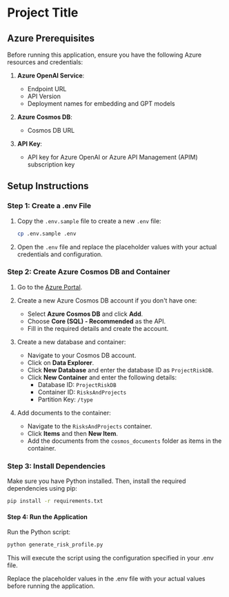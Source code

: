 # Project Title

## Azure Prerequisites

Before running this application, ensure you have the following Azure resources and credentials:

1. **Azure OpenAI Service**:
    - Endpoint URL
    - API Version
    - Deployment names for embedding and GPT models

2. **Azure Cosmos DB**:
    - Cosmos DB URL

3. **API Key**:
    - API key for Azure OpenAI or Azure API Management (APIM) subscription key

## Setup Instructions

### Step 1: Create a .env File

1. Copy the `.env.sample` file to create a new `.env` file:
    ```sh
    cp .env.sample .env
    ```

2. Open the `.env` file and replace the placeholder values with your actual credentials and configuration.

### Step 2: Create Azure Cosmos DB and Container

1. Go to the [Azure Portal](https://portal.azure.com/).

2. Create a new Azure Cosmos DB account if you don't have one:
    - Select **Azure Cosmos DB** and click **Add**.
    - Choose **Core (SQL) - Recommended** as the API.
    - Fill in the required details and create the account.

3. Create a new database and container:
    - Navigate to your Cosmos DB account.
    - Click on **Data Explorer**.
    - Click **New Database** and enter the database ID as `ProjectRiskDB`.
    - Click **New Container** and enter the following details:
        - Database ID: `ProjectRiskDB`
        - Container ID: `RisksAndProjects`
        - Partition Key: `/type`

4. Add documents to the container:
    - Navigate to the `RisksAndProjects` container.
    - Click **Items** and then **New Item**.
    - Add the documents from the `cosmos_documents` folder as items in the container.

### Step 3: Install Dependencies

Make sure you have Python installed. Then, install the required dependencies using pip:
```sh
pip install -r requirements.txt
```

#### Step 4: Run the Application

Run the Python script:

```sh
python generate_risk_profile.py
```

This will execute the script using the configuration specified in your .env file.

Replace the placeholder values in the .env file with your actual values before running the application.